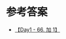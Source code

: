 # 参考答案

- [【Day1 - 66. 加 1】](https://github.com/leetcode-pp/91alg-1/issues/1#issuecomment-636883697)
